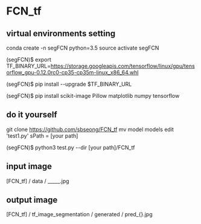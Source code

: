 # FCN_tf
## virtual environments setting
conda create -n segFCN python=3.5
source activate segFCN

(segFCN)$ export TF_BINARY_URL=https://storage.googleapis.com/tensorflow/linux/gpu/tensorflow_gpu-0.12.0rc0-cp35-cp35m-linux_x86_64.whl

(segFCN)$ pip install --upgrade $TF_BINARY_URL

(segFCN)$ pip install scikit-image Pillow matplotlib numpy tensorflow

## do it yourself
git clone https://github.com/sbseong/FCN_tf
mv model models
edit 'test1.py' sPath = [your path]

(segFCN)$ python3 test.py --dir [your path]/FCN_tf

## input image
[FCN_tf] / data /  _____.jpg

## output image
[FCN_tf] / tf_image_segmentation / generated / pred_{}.jpg
